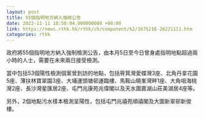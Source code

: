 ```yaml
---
layout: post
title: 55個指明地方納入強檢公告
date: 2022-11-11 18:58:04.000000000 +08:00
link: https://news.rthk.hk/rthk/ch/component/k2/1675216-20221111.htm
categories: rthk
---
```


政府將55個指明地方納入強制檢測公告，由本月5日至今日曾身處指明地點超過兩小時的人士，需要在未來兩日接受檢測。

當中包括53個陽性檢測個案曾到訪的地點，包括筲箕灣愛蝶灣3座、北角丹拿花園5座、薄扶林寶翠園3座、大埔運頭塘邨運臨樓、馬鞍山曉峯灣畔1座、大角咀海桃灣2座、長沙灣星匯居2座、屯門兆康苑兆偉閣以及天水圍嘉湖山莊美湖居4座等。

另外，2個地點污水樣本檢測呈陽性，包括屯門兆禧苑順禧閣及大圍新翠邨新俊樓。
